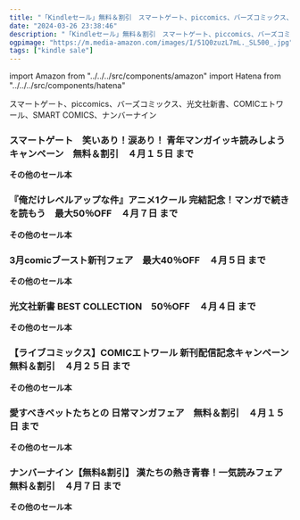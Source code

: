 ```yaml
---
title: "「Kindleセール」無料＆割引　スマートゲート、piccomics、バーズコミックス、光文社新書、COMICエトワール、SMART COMICS、ナンバーナイン"
date: "2024-03-26 23:38:46"
description: "「Kindleセール」無料＆割引　スマートゲート、piccomics、バーズコミックス、光文社新書、COMICエトワール、SMART COMICS、ナンバーナイン"
ogpimage: "https://m.media-amazon.com/images/I/51Q0zuzL7mL._SL500_.jpg"
tags: ["kindle sale"]
---
```

import Amazon from "../../../src/components/amazon"
import Hatena from "../../../src/components/hatena"

スマートゲート、piccomics、バーズコミックス、光文社新書、COMICエトワール、SMART COMICS、ナンバーナイン



### スマートゲート　笑いあり！涙あり！ 青年マンガイッキ読みしようキャンペーン　無料＆割引　４月１５日 まで


<Amazon asin="B0CNGMF9ZS" />



<Amazon asin="B0BMKPW1DD" />



<Amazon asin="B0B748FK35" />


**その他のセール本**

<Hatena src="https://kyukyunyorituryo.github.io/kindle_sale/20240415s39739/" title=""/>

### 『俺だけレベルアップな件』アニメ1クール 完結記念！マンガで続きを読もう　最大50％OFF　４月７日 まで


<Amazon asin="B0BPXCMWLK" />



<Amazon asin="B0BPS38B6T" />



<Amazon asin="B0BPS2B7X2" />


**その他のセール本**

<Hatena src="https://kyukyunyorituryo.github.io/kindle_sale/20240407s39871/" title=""/>

### 3月comicブースト新刊フェア　最大40％OFF　４月５日 まで


<Amazon asin="B0CJXVZGQJ" />



<Amazon asin="B0BR3NT59P" />



<Amazon asin="B0B5JW4V5W" />


**その他のセール本**

<Hatena src="https://kyukyunyorituryo.github.io/kindle_sale/20240405s39788/" title=""/>

### 光文社新書 BEST COLLECTION　50％OFF　４月４日 まで


<Amazon asin="B0BHLMM24R" />



<Amazon asin="B0BD45XTC9" />


**その他のセール本**

<Hatena src="https://kyukyunyorituryo.github.io/kindle_sale/20240404s39744/" title=""/>

### 【ライブコミックス】COMICエトワール 新刊配信記念キャンペーン　無料＆割引　４月２５日 まで


<Amazon asin="B0CW92PZT3" />



<Amazon asin="B0CQ84CKB9" />



<Amazon asin="B0CPLQKY71" />


**その他のセール本**

<Hatena src="https://kyukyunyorituryo.github.io/kindle_sale/20240425s39868/" title=""/>

### 愛すべきペットたちとの 日常マンガフェア　無料＆割引　４月１５日 まで


<Amazon asin="B0B74Q65ZM" />



<Amazon asin="B0BSKSM232" />



<Amazon asin="B0BMKHQH92" />


**その他のセール本**

<Hatena src="https://kyukyunyorituryo.github.io/kindle_sale/20240415s39734/" title=""/>

### ナンバーナイン【無料&割引】 漢たちの熱き青春！一気読みフェア　無料＆割引　４月７日 まで


<Amazon asin="B0BB2QZM1T" />



<Amazon asin="B09NKZ3MX5" />



<Amazon asin="B0844H5WMN" />


**その他のセール本**

<Hatena src="https://kyukyunyorituryo.github.io/kindle_sale/20240407s39815/" title=""/>